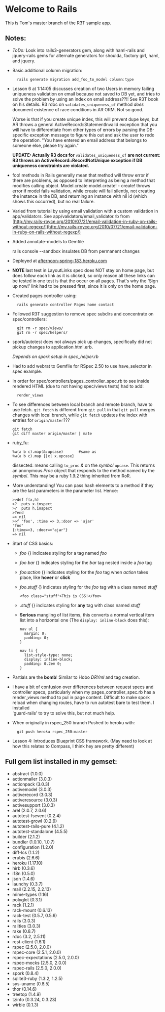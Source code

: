 # Welcome to Rails #

This is Tom's master branch of the R3T sample app.

## Notes: ##

* _ToDo:_ Look into rails3-generators gem, along with haml-rails and jquery-rails gems for alternate
	generators for shoulda, factory girl, haml, and jquery.

* Basic additional column migration:

		rails generate migration add_foo_to_model column:type

* Lesson 6 at 1:14:05 discusses creation of two Users in memory failing uniqueness validation
	on email because not saved to DB yet, and tries to solve the problem by using an index on
	email address??!!  See R3T book on his details.  R3 rdoc on `validates_uniqueness_of` method
 	_does_ document existence of race conditions in AR ORM.  Not so good.  

  Worse is that
  if you create unique index, this will prevent dupe keys, but AR throws a general
	ActiveRecord::StatementInvalid exception that you will have to differentiate from other
	types of errors by parsing the DB-specific exception message to figure this out and ask the
	user to redo the operation. "You have entered an email address that belongs to someone else,
  please try again."

	**UPDATE: Actually R3 docs for** `validates_uniqueness_of` **are not current:  R3 throws an 
	ActiveRecord::RecordNotUnique 
	exception if DB uniqueness constraints are violated.**

* foo! methods in Rails generally mean that method will throw error if there are 
	problems, as opposed to interpreting as being a method that modifies calling object.
	Model.create model.create! - create! throws error if model fails validation, while create will fail
	silently, not creating the instance in the DB, and returning an instance with nil id (which shows 
	this occurred), but no real failure.

* Varied from tutorial by using email validation with a custom validation in
	app/validators.  See app/validators/email\_validator.rb  from [http://my.rails-royce.org/2010/07/21/email-validation-in-ruby-on-rails-without-regexp/](http://my.rails-royce.org/2010/07/21/email-validation-in-ruby-on-rails-without-regexp/)

* Added annotate-models to Gemfile

	rails console --sandbox insulates DB from permanent changes

* Deployed at [afternoon-spring-183.heroku.com](http://afternoon-spring-183.heroku.com)

* __NOTE__ last test in LayoutLinks spec does NOT stay on home page, but does follow each
  link as it is clicked, so only reason all these links can be tested in one test is that the
  occur on all pages.  That's why the 'Sign up now!' link had to be pressed first, since it
  is only on the home page.

* Created pages controller using:

		rails generate controller Pages home contact

* Followed R3T suggestion to remove spec subdirs and concentrate on spec/controllers:
		 
		git rm -r spec/views/
		git rm -r spec/helpers/

* spork/autotest does not always pick up changes, specifically did not pickup 
  changes to application.html.erb. 

	_Depends on spork setup in spec\_helper.rb_

* Had to add webrat to Gemfile for RSpec 2.50 to use have\_selector in spec example.
* In order for spec/controllers/pages\_controller\_spec.rb to see inside rendered HTML
  (due to not having spec/views tests) had to add:

		render_views

*	To see differences between local branch and remote branch, have to use fetch.  `git fetch` is 
  different from `git pull` in that `git pull` merges changes with local branch, while `git fetch` 
	updates the index with entries for `origin/master`???

		git fetch
		git diff master origin/master | mate

*	ruby\_fu:

		%w(a b c).map(&:upcase)       #same as
		%w(a b c).map {|x| x.upcase}
		
	dissected: means calling `to_proc` *&* on the *symbol* `upcase`. This returns an anonymous *Proc*
  object that responds to the method named by the *symbol*.  This may be a ruby 1.9.2 thing
 	inherited from RoR.

*	More understanding!  You can pass hash elements to a method if they are the last parameters
	in the parameter list. Hence:

		>>def f(x,h)
		>?  puts x.inspect
		>?  puts h.inspect
		>?end
		=> nil
		>>f 'foo', :time => 3,:door => 'ajar'
		"foo"
		{:time=>3, :door=>"ajar"}
		=> nil

*	Start of CSS basics:

	*	_foo_ {} indicates styling for a tag named _foo_
	*	_foo_ _bar_ {} indicates styling for the _bar_ tag nested inside a _foo_ tag
	*	_foo_:_action_ {} indicates styling for the _foo_ tag when _action_ takes place, like __hover__ or __click__
	*	_foo_._stuff_ {} indicates styling for the _foo_ tag with a class named _stuff_
			
			<foo class="stuff">This is CSS!</foo>

	*	._stuff_ {} indicates styling for **any** tag with class named _stuff_
	*	**Serious** mangling of list items, this converts a normal vertical item list into a horizontal one (The `display: inline-block` does this):
			
			nav ul {
			  margin: 0;
			  padding: 0;
			}

			nav li {
			  list-style-type: none;
			  display: inline-block;
			  padding: 0.2em 0;
			}

* Partials are the **bomb**!  Similar to Hobo _DRYml_ and tag creation.

* I have a bit of confusion over differences between request specs and controller specs, particularly
	when my pages\_controller\_spec.rb has a render\_views method to pul in page content.  Difficult to 
	make spork reload when changing routes, have to run autotest bare to test them.  I installed 	
	'guard-rails' to try to solve this, but not much help.

* When originally in rspec\_250 branch Pushed to heroku with:
		
		git push heroku rspec_250:master

*	Lesson 4: Introduces Blueprint CSS framework.  (May need to look at how this relates to Compass, I think hey are pretty different)
		
## Full gem list installed in my gemset: ##

* abstract (1.0.0)
* actionmailer (3.0.3)
* actionpack (3.0.3)
* activemodel (3.0.3)
* activerecord (3.0.3)
* activeresource (3.0.3)
* activesupport (3.0.3)
* arel (2.0.7, 2.0.6)
* autotest-fsevent (0.2.4)
* autotest-growl (0.2.9)
* autotest-rails-pure (4.1.2)
* autotest-standalone (4.5.5)
* builder (2.1.2)
* bundler (1.0.10, 1.0.7)
* configuration (1.2.0)
* diff-lcs (1.1.2)
* erubis (2.6.6)
* heroku (1.17.10)
* hirb (0.3.6)
* i18n (0.5.0)
* json (1.4.6)
* launchy (0.3.7)
* mail (2.2.15, 2.2.13)
* mime-types (1.16)
* polyglot (0.3.1)
* rack (1.2.1)
* rack-mount (0.6.13)
* rack-test (0.5.7, 0.5.6)
* rails (3.0.3)
* railties (3.0.3)
* rake (0.8.7)
* rdoc (3.2, 2.5.11)
* rest-client (1.6.1)
* rspec (2.5.0, 2.0.0)
* rspec-core (2.5.1, 2.0.0)
* rspec-expectations (2.5.0, 2.0.0)
* rspec-mocks (2.5.0, 2.0.0)
* rspec-rails (2.5.0, 2.0.0)
* spork (0.8.4)
* sqlite3-ruby (1.3.2, 1.2.5)
* sys-uname (0.8.5)
* thor (0.14.6)
* treetop (1.4.9)
* tzinfo (0.3.24, 0.3.23)
* wirble (0.1.3)
